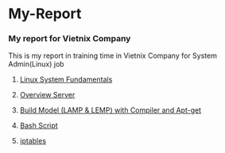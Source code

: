 # My-Report

### My report for Vietnix Company
<p>This is my report in training time in Vietnix Company for System Admin(Linux) job</P>


1. <a href='https://github.com/tebby455/My-Report/blob/main/LinuxSystemFundamentals.md' tyle='text-decoration: none'>Linux System Fundamentals</a>

2. <a href='https://github.com/tebby455/My-Report/blob/main/OverviewServer.md' tyle='text-decoration: none'>Overview Server</a>

3. <a href='https://github.com/tebby455/My-Report/blob/main/BuildModel_Demo.md' tyle='text-decoration: none'>Build Model (LAMP & LEMP) with Compiler and Apt-get</a>

4. <a href='https://github.com/tebby455/BashScript' tyle='text-decoration: none'>Bash Script</a>

5. <a href='https://github.com/tebby455/iptables/blob/main/iptables.md' tyle='text-decoration: none'>iptables</a>